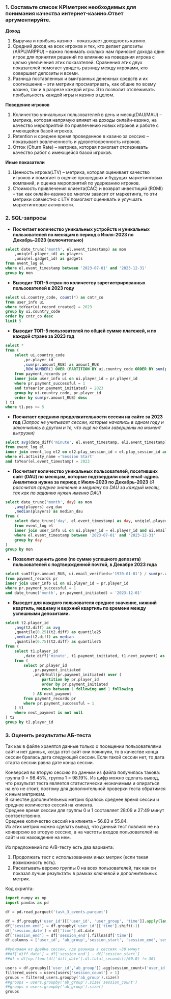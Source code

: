 ### 1. Составьте список KPIметрик необходимых для понимания качества интернет-казино.Ответ аргументируйте.

**Доход**
1.	Выручка и прибыль казино – показывает доходность казино.
2.	Средний доход на всех игроков и тех, кто делает депозиты (ARPU/ARPPU) – важно понимать сколько нам приносит дохода один игрок для принятия решений по влиянию на поведения игрока с целью увеличения этих показателей. Сравнения этих двух показателей помогает увидеть разницу между игроками, кто совершает депозиты и всеми.
3.	Разница поставленных и выигранных денежных средств и их соотношение – эти метрики просматривать, как общие по всему казино, так и в разрезе каждой игры. Это позволит отслеживать прибыльность каждой игры и казино в целом. 

**Поведение игроков**
1.	Количество уникальных пользователей в день и месяц(DAU/MAU) – метрика, которая напрямую влияет на доходы онлайн-казино, на качество мероприятий по привлечению новых игроков и работе с имеющейся базой игроков. 
2.	Retention и среднее время проведенное в казино за сессию – показывает вовлеченность и удовлетворенность игроков.
3.	Отток (Churn Rate) – метрика, которая помогает отслеживать качество работ с имеющейся базой игроков.

**Иные показатели**
1.	Ценность игрока(LTV) – метрика, которая оценивает качество игроков и помогает в оценке прошедших и будущих маркетинговых компаний, и оценка мероприятий по удержанию игроков.
2.	Стоимость привлечения клиента(CAC) и возврат инвестиций (ROMI) – так как онлайн-казино во многом зависит от маркетинга, то эти метрики совместно с LTV помогают оценивать и улучшать маркетинговые активности.

### 2. SQL-запросы

- **Посчитает количество уникальных устройств и уникальных пользователей по месяцам в период с Июля-2023 по Декабрь-2023 (включительно)**
```sql
select date_trunc('month', el.event_timestamp) as mon
	,uniq(el.player_id) as players
	,uniq(el.gadget_id) as gadgets
from event_log el
where el.event_timestamp between '2023-07-01' and '2023-12-31'
group by mon
```

- **Выводит ТОП-5 стран по количеству зарегистрированных пользователей в 2023 году**
```sql
select ui.country_code, count(*) as cntr_co
from user_info ui 
where toYear(ui.record_created) = 2023
group by ui.country_code
order by cntr_co desc
limit 5
```

- **Выводит ТОП-5 пользователей по общей сумме платежей, и по каждой стране за 2023 год**
```sql
select *
from (
	select ui.country_code
		,pr.player_id
		,sum(pr.amount_RUB) as amount_RUB
		,ROW_NUMBER() OVER (PARTITION BY ui.country_code ORDER BY sum(pr.amount_RUB) desc) AS pos
	from payment_records pr 
	inner join user_info ui on ui.player_id = pr.player_id 
	where pr.payment_successful = 1
	and toYear(pr.payment_initiated) = 2023
	group by ui.country_code, pr.player_id
	order by sum(pr.amount_RUB) desc
) t1
where t1.pos <= 5
```

- **Посчитает среднюю продолжительности сессии на сайте за 2023 год** *(Запрос не учитывает сессии, которые начались в одном году и закончились в другом и те, что ещё не были завершены на момент выгрузки)*
```sql
select avg(date_diff('minute', el.event_timestamp, el2.event_timestamp)) as avg_session
from event_log el 
inner join event_log el2 on el2.play_session_id = el.play_session_id and el2.activity_name = 'Session End' and toYear(el2.event_timestamp) = 2023
where el.activity_name ='Session Start'
and toYear(el.event_timestamp) = 2023
```

- **Посчитает количество уникальных пользователей, посетивших сайт (DAU) по месяцам, которые подтвердили свой email-адрес. Аналитика нужна за период с Июля-2023 по Декабрь-2023** *(Я рассчитал среднее значение и медиану по DAU за каждый месяц, так как по заданию нужен именно DAU)*
```sql
select date_trunc('month', day) as mon
	,avg(players) avg_dau
	,median(players) as median_dau
from (
	select date_trunc('day', el.event_timestamp) as day, uniq(el.player_id) as players
	from event_log el 
	inner join user_info ui on ui.player_id = el.player_id and ui.email_verified <>'1970-01-01'
	where el.event_timestamp between '2023-07-01' and '2023-12-31'
	group by day
)
group by mon
```

- **Позволит оценить долю (по сумме успешного депозита) пользователей с подтвержденной почтой, в Декабре 2023 года**
```sql
select sumIf(pr.amount_RUB, ui.email_verified<>'1970-01-01') / sum(pr.amount_RUB) as prop
from payment_records pr 
inner join user_info ui on ui.player_id = pr.player_id 
where pr.payment_successful = 1
and date_trunc('month', pr.payment_initiated) = '2023-12-01'
```

- **Выведет для каждого пользователя среднее значение, нижний квартиль, медиану и верхний квартиль по времени между успешными депозитами.**
```sql
select t2.player_id	
	,avg(t2.diff) as avg
	,quantile(0.25)(t2.diff) as quantile25
	,median(t2.diff) as median
	,quantile(0.75)(t2.diff) as quantile75
from (
	select t1.player_id
		,date_diff('minute', t1.payment_initiated, t1.next_payment)	as diff
	from (
		select pr.player_id
			,pr.payment_initiated
			,anyOrNull(pr.payment_initiated) over (
			   	partition by pr.player_id
		        order by pr.payment_initiated
		        rows between 1 following and 1 following
		    ) AS next_payment
		from payment_records pr 
		where pr.payment_successful = 1
	) t1
	where next_payment is not null
) t2
group by t2.player_id
```

### 3. Оценить результаты АБ-теста

Так как в файле хранятся данные только о посещении пользователями сайт и нет данных, когда этот сайт они покинули, то в качестве конца сессии бралась дата следующей сессии. Если такой сессии нет, то дата старта сессии равна дате конца сессии.

Конверсия во вторую сессию по данным из файла получилась такова: группа 0 = 98.45%, группа 1 = 98.19%. Из цифр можно сделать вывод, что результат теста является статистически незначимым и опираться на его не стоит, поэтому для дополнительной проверки теста обратимся к иным метрикам.  
В качестве дополнительных метрик бралось среднее время сессии и среднее количество сессий на клиента.   
Среднее время сессии для группы 0 и 1 составляет 28:09 и 27:49 минут соответственно.  
Среднее количество сессий на клиента – 56.83 и 55.84.   
Из этих метрик можно сделать вывод, что данный тест повлиял не на конверсию во вторую сессию, а на частоты входов пользователей на сайт и их нахождение на нем.  

Из предложений по A/B-тесту есть два варианта:
1. Продолжать тест с использованием иных метрик (если такая возможность есть).
2. Раскатывать версию группы 0 на всех пользователей, так как он показал лучше результаты в рамках ключевой и дополнительных метрик.


Код скрипта:
```python
import numpy as np
import pandas as pd

df = pd.read_parquet('task_3_events.parquet')

df = df.groupby('user_id')[['user_id', 'user_group', 'time']].apply(lambda x: x.sort_values('time')).reset_index(drop=True)
df['session_end'] = df.groupby('user_id')['time'].shift(-1)
df['session_date'] = df['time'].dt.date
df['session_end'] = df['session_end'].fillna(df['time'])
df.columns = ['user_id', 'ab_group','session_start', 'session_end','session_date']

##убираем из фрейма сессии, где разница в сессиях ~30 минут 
##df['diff_date'] = df['session_end'] - df['session_start']
##df = df[np.floor(df['diff_date'].dt.total_seconds()/60.0) != 30]

users = df.groupby(['user_id','ab_group']).agg(session_count=('user_id','size')).reset_index()
filtered_users = users[users['session_count'] > 1]
groups = filtered_users.groupby('ab_group').size()
##groups = users.groupby('ab_group').size('session_count')
##groups = users.groupby('ab_group').size()
groups
```

